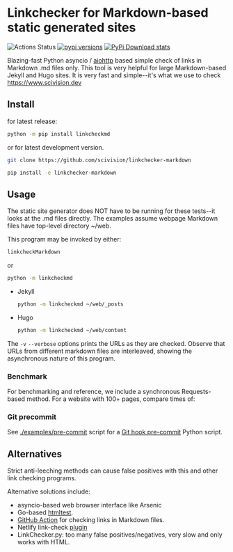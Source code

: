 # Linkchecker for Markdown-based static generated sites

![Actions Status](https://github.com/scivision/linkchecker-markdown/workflows/ci/badge.svg)
[![pypi versions](https://img.shields.io/pypi/pyversions/linkcheckmd.svg)](https://pypi.python.org/pypi/linkcheckmd)
[![PyPi Download stats](http://pepy.tech/badge/linkcheckmd)](http://pepy.tech/project/linkcheckmd)

Blazing-fast Python asyncio / [aiohttp](https://docs.aiohttp.org/)
based simple check of links in Markdown .md files only.
This tool is very helpful for large Markdown-based Jekyll and Hugo sites.
It is very fast and simple--it's what we use to check https://www.scivision.dev

## Install

for latest release:

```sh
python -m pip install linkcheckmd
```

or for latest development version.

```sh
git clone https://github.com/scivision/linkchecker-markdown

pip install -e linkchecker-markdown
```

## Usage

The static site generator does NOT have to be running for these tests--it looks at the .md files directly.
The examples assume webpage Markdown files have top-level directory ~/web.

This program may be invoked by either:

```sh
linkcheckMarkdown
```

or

```sh
python -m linkcheckmd
```

* Jekyll

    ```sh
    python -m linkcheckmd ~/web/_posts
    ```

* Hugo

    ```sh
    python -m linkcheckmd ~/web/content
    ```

The `-v` `--verbose` options prints the URLs as they are checked.
Observe that URLs from different markdown files are interleaved, showing the asynchronous nature of this program.

### Benchmark

For benchmarking and reference, we include a synchronous Requests-based method.
For a website with 100+ pages, compare times of:

### Git precommit

See
[./examples/pre-commit](./examples/pre-commit)
script for a
[Git hook pre-commit](https://www.scivision.dev/git-markdown-pre-commit-linkcheck)
Python script.

## Alternatives

Strict anti-leeching methods can cause false positives with this and other link checking programs.

Alternative solutions include:

* asyncio-based web browser interface like Arsenic
* Go-based [htmltest](https://github.com/wjdp/htmltest).
* [GitHub Action](https://github.com/marketplace/actions/markdown-link-check) for checking links in Markdown files.
* Netlify link-check [plugin](https://github.com/munter/netlify-plugin-checklinks#readme)
* LinkChecker.py: too many false positives/negatives, very slow and only works with HTML.

